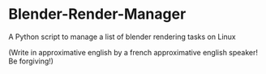 # Blender-Render-Manager
A Python script to manage a list of blender rendering tasks on Linux


(Write in approximative english by a french approximative english speaker! Be forgiving!)

